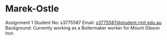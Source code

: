 # Marek-Ostle
Assignment 1
Student No: s3775587
Email: s3775587@student.rmit.edu.au
Background: Currently working as a Boilermaker worker for Mount Gibson Iron

